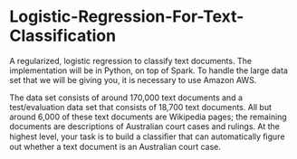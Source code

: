# Logistic-Regression-For-Text-Classification
A regularized, logistic regression to classify text documents. The implementation will be in Python, on top of Spark. To handle the large data set that we will be giving you, it is necessary to use Amazon AWS.

The data set consists of around 170,000 text documents and a test/evaluation data set that consists of 18,700 text documents. All but around 6,000 of these text documents are Wikipedia pages; the remaining documents are descriptions of Australian court cases and rulings. At the highest level, your task is to build a classiﬁer that can automatically ﬁgure out whether a text document is an Australian court case.

